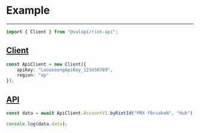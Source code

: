 # Example

---

```typescript
import { Client } from "@valapi/riot-api";
```

## [Client](./Client.md#config)

```typescript
const ApiClient = new Client({
    apiKey: "LoooooongApiKey_123456789",
    region: "ap"
});
```

## [API](./API.md#usage)

```typescript
const data = await ApiClient.AccountV1.byRiotId("PRX f0rsakeN", "Huh");

console.log(data.data);
```
